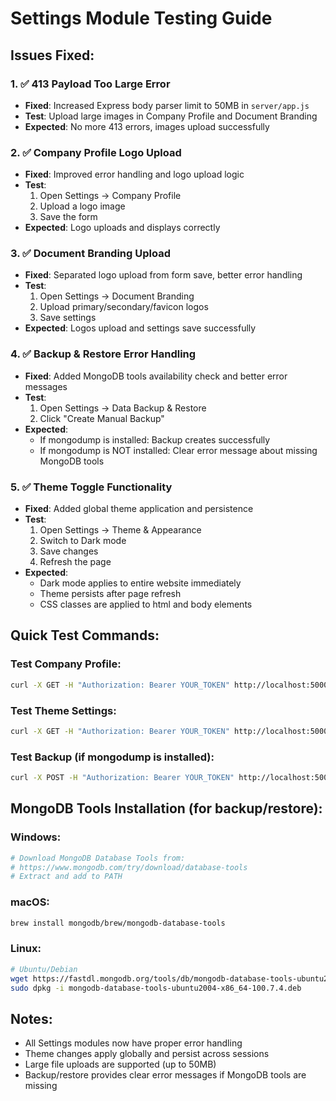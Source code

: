 # Settings Module Testing Guide

## Issues Fixed:

### 1. ✅ 413 Payload Too Large Error
- **Fixed**: Increased Express body parser limit to 50MB in `server/app.js`
- **Test**: Upload large images in Company Profile and Document Branding
- **Expected**: No more 413 errors, images upload successfully

### 2. ✅ Company Profile Logo Upload
- **Fixed**: Improved error handling and logo upload logic
- **Test**: 
  1. Open Settings → Company Profile
  2. Upload a logo image
  3. Save the form
- **Expected**: Logo uploads and displays correctly

### 3. ✅ Document Branding Upload
- **Fixed**: Separated logo upload from form save, better error handling
- **Test**:
  1. Open Settings → Document Branding
  2. Upload primary/secondary/favicon logos
  3. Save settings
- **Expected**: Logos upload and settings save successfully

### 4. ✅ Backup & Restore Error Handling
- **Fixed**: Added MongoDB tools availability check and better error messages
- **Test**:
  1. Open Settings → Data Backup & Restore
  2. Click "Create Manual Backup"
- **Expected**: 
  - If mongodump is installed: Backup creates successfully
  - If mongodump is NOT installed: Clear error message about missing MongoDB tools

### 5. ✅ Theme Toggle Functionality
- **Fixed**: Added global theme application and persistence
- **Test**:
  1. Open Settings → Theme & Appearance
  2. Switch to Dark mode
  3. Save changes
  4. Refresh the page
- **Expected**: 
  - Dark mode applies to entire website immediately
  - Theme persists after page refresh
  - CSS classes are applied to html and body elements

## Quick Test Commands:

### Test Company Profile:
```bash
curl -X GET -H "Authorization: Bearer YOUR_TOKEN" http://localhost:5000/api/settings/company-profile
```

### Test Theme Settings:
```bash
curl -X GET -H "Authorization: Bearer YOUR_TOKEN" http://localhost:5000/api/settings/theme-settings
```

### Test Backup (if mongodump is installed):
```bash
curl -X POST -H "Authorization: Bearer YOUR_TOKEN" http://localhost:5000/api/settings/backup
```

## MongoDB Tools Installation (for backup/restore):

### Windows:
```bash
# Download MongoDB Database Tools from:
# https://www.mongodb.com/try/download/database-tools
# Extract and add to PATH
```

### macOS:
```bash
brew install mongodb/brew/mongodb-database-tools
```

### Linux:
```bash
# Ubuntu/Debian
wget https://fastdl.mongodb.org/tools/db/mongodb-database-tools-ubuntu2004-x86_64-100.7.4.deb
sudo dpkg -i mongodb-database-tools-ubuntu2004-x86_64-100.7.4.deb
```

## Notes:
- All Settings modules now have proper error handling
- Theme changes apply globally and persist across sessions
- Large file uploads are supported (up to 50MB)
- Backup/restore provides clear error messages if MongoDB tools are missing
